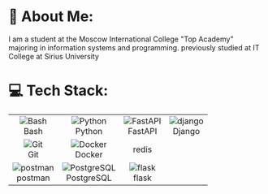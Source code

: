 # 💫 About Me:

I am a student at the Moscow International College "Top Academy" majoring in information systems and programming. previously studied at IT College at Sirius University

# 💻 Tech Stack:
<table>
    <tr>
        <td align="center"><img src="https://skillicons.dev/icons?i=bash" alt="Bash"><br>Bash</td>
        <td align="center"><img src="https://skillicons.dev/icons?i=python" alt="Python"><br>Python</td>
        <td align="center"><img src="https://skillicons.dev/icons?i=fastapi" alt="FastAPI"><br>FastAPI</td>
        <td align="center"><img src="https://skillicons.dev/icons?i=django" alt=" django"><br> Django</td>
    </tr>
    <tr>
        <td align="center"><img src="https://skillicons.dev/icons?i=git" alt="Git"><br>Git</td>
        <td align="center"><img src="https://skillicons.dev/icons?i=docker" alt="Docker"><br>Docker</td>
        <td align="center"><img src="https://skillicons.dev/icons?i=redis" alt=""><br>redis</td>
    </tr>
    <tr>
        <td align="center"><img src="https://skillicons.dev/icons?i=postman" alt="postman"><br>postman</td>
        <td align="center"><img src="https://skillicons.dev/icons?i=postgres" alt="PostgreSQL"><br>PostgreSQL</td>
         <td align="center"><img src="https://skillicons.dev/icons?i=flask" alt="flask"><br>flask</td>
    </tr>
</table>
<!--
<img alt="Static Badge" src="https://img.shields.io/badge/python">
- 🔭 I’m currently working on ...
- 🌱 I’m currently learning ...
- 👯 I’m looking to collaborate on ...
- 🤔 I’m looking for help with ...
- 💬 Ask me about ...
- 📫 How to reach me: ...
- 😄 Pronouns: ...
- ⚡ Fun fact: ...
-->
